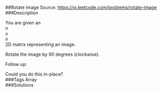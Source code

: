 ##Rotate Image
Source: https://oj.leetcode.com/problems/rotate-image  
###Description

                
You are given an   
n  
 x   
n  
 2D matrix representing an image.  

  
Rotate the image by 90 degrees (clockwise).  

  
Follow up:  

Could you do this in-place?  
###Tags
Array  
###Solutions